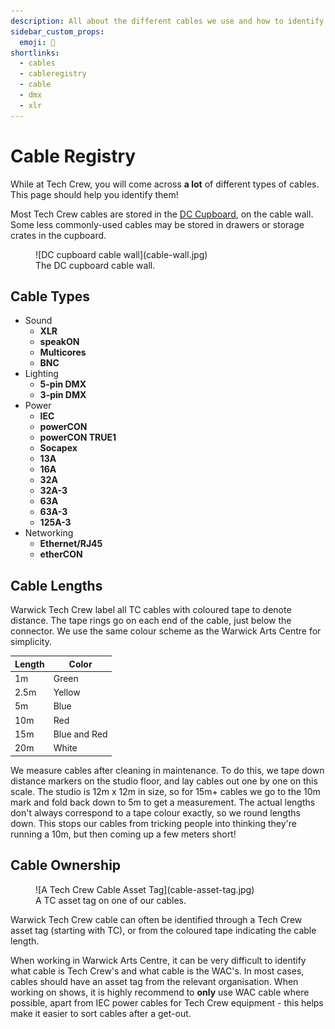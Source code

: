 ```yaml
---
description: All about the different cables we use and how to identify them.
sidebar_custom_props:
  emoji: 🔌
shortlinks:
  - cables
  - cableregistry
  - cable
  - dmx
  - xlr
---
```

# Cable Registry

While at Tech Crew, you will come across **a lot** of different types of cables. This page should help you identify
them!

Most Tech Crew cables are stored in the [DC Cupboard](/wiki/tech-crew/storage#the-dc-cupboard), on the cable wall. Some
less commonly-used cables may be stored in drawers or storage crates in the cupboard.

<figure>
![DC cupboard cable wall](cable-wall.jpg)
<figcaption>The DC cupboard cable wall.</figcaption>
</figure>

## Cable Types

* Sound
  * **XLR**
  * **speakON**
  * **Multicores**
  * **BNC**
* Lighting
  * **5-pin DMX**
  * **3-pin DMX**
* Power
  * **IEC**
  * **powerCON**
  * **powerCON TRUE1**
  * **Socapex**
  * **13A**
  * **16A**
  * **32A**
  * **32A-3**
  * **63A**
  * **63A-3**
  * **125A-3**
* Networking
  * **Ethernet/RJ45**
  * **etherCON**

## Cable Lengths

Warwick Tech Crew label all TC cables with coloured tape to denote distance.
The tape rings go on each end of the cable, just below the connector.
We use the same colour scheme as the Warwick Arts Centre for simplicity.

| Length  | Color        |
|---------|--------------|
| 1m      | Green        |
| 2.5m    | Yellow       |
| 5m      | Blue         |
| 10m     | Red          |
| 15m     | Blue and Red |
| 20m     | White        |

We measure cables after cleaning in maintenance.
To do this, we tape down distance markers on the studio floor, and lay cables out one by one on this scale.
The studio is 12m x 12m in size, so for 15m+ cables we go to the 10m mark and fold back down to 5m to get a measurement.
The actual lengths don't always correspond to a tape colour exactly, so we round lengths down.
This stops our cables from tricking people into thinking they're running a 10m, but then coming up a few meters short!

## Cable Ownership

<figure>
![A Tech Crew Cable Asset Tag](cable-asset-tag.jpg)
<figcaption>A TC asset tag on one of our cables.</figcaption>
</figure>

Warwick Tech Crew cable can often be identified through a Tech Crew asset tag (starting with TC), or from the coloured
tape indicating the cable length.

When working in Warwick Arts Centre, it can be very difficult to identify what cable is Tech Crew's and what cable is
the WAC's. In most cases, cables should have an asset tag from the relevant organisation. When working on shows, it is
highly recommend to **only** use WAC cable where possible, apart from IEC power cables for Tech Crew equipment -
this helps make it easier to sort cables after a get-out.

